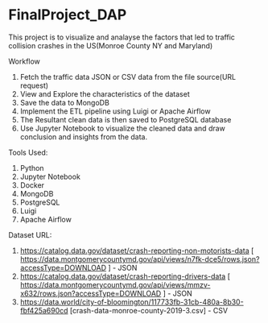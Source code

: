 # FinalProject_DAP

This project is to visualize and analayse the factors that led to traffic collision crashes in the US(Monroe County NY and Maryland)

Workflow
1. Fetch the traffic data JSON or CSV data from the file source(URL request)
2. View and Explore the characteristics of the dataset
3. Save the data to MongoDB 
4. Implement the ETL pipeline using Luigi or Apache Airflow
5. The Resultant clean data is then saved to PostgreSQL database
6. Use Jupyter Notebook to visualize the cleaned data and draw conclusion and insights from the data.


Tools Used:
1. Python
2. Jupyter Notebook
3. Docker
4. MongoDB
5. PostgreSQL
6. Luigi
7. Apache Airflow


Dataset URL:
1. https://catalog.data.gov/dataset/crash-reporting-non-motorists-data  [ https://data.montgomerycountymd.gov/api/views/n7fk-dce5/rows.json?accessType=DOWNLOAD ] - JSON
2. https://catalog.data.gov/dataset/crash-reporting-drivers-data  [ https://data.montgomerycountymd.gov/api/views/mmzv-x632/rows.json?accessType=DOWNLOAD ] - JSON
3. https://data.world/city-of-bloomington/117733fb-31cb-480a-8b30-fbf425a690cd [crash-data-monroe-county-2019-3.csv] - CSV



